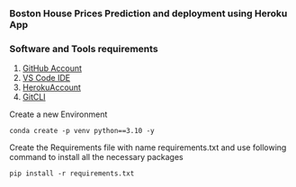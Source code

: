 ### Boston House Prices Prediction and deployment using Heroku App

### Software and Tools requirements

1. [GitHub Account](https://github.com)
2. [VS Code IDE](https://code.visualstudio.com/)
3. [HerokuAccount](https://heroku.com)
4. [GitCLI](https://git-scm.com/download/win)

Create a new Environment

```
conda create -p venv python==3.10 -y
```

Create the Requirements file with name requirements.txt and use following command to install all the necessary packages

```
pip install -r requirements.txt
```
